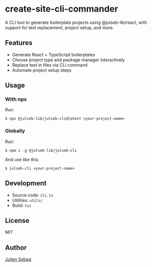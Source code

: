 # create-site-cli-commander

A CLI tool to generate boilerplate projects using @julseb-lib/react, with support for text replacement, project setup, and more.

## Features
- Generate React + TypeScript boilerplates
- Choose project type and package manager interactively
- Replace text in files via CLI command
- Automate project setup steps

## Usage

### With npx

Run:

```shell
$ npx @julseb-lib/julseb-cli@latest <your-project-name>
```

### Globally

Run:

```shell
$ npm i -g @julseb-lib/julseb-cli
```

And use like this:

```shell
$ julseb-cli <your-project-name>
```

## Development

- Source code: `cli.ts`
- Utilities: `utils/`
- Build: `tsc`

## License

MIT

## Author

[Julien Sebag](https://julien-sebag.com)